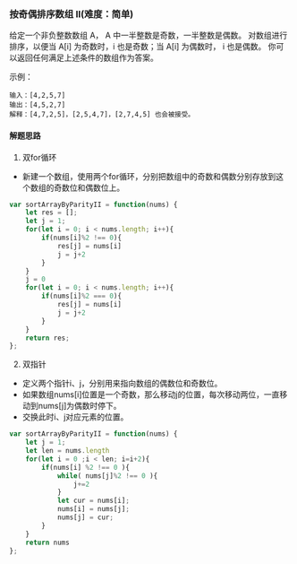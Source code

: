 ### 按奇偶排序数组 II(难度：简单)


给定一个非负整数数组 A， A 中一半整数是奇数，一半整数是偶数。
对数组进行排序，以便当 A[i] 为奇数时，i 也是奇数；当 A[i] 为偶数时， i 也是偶数。
你可以返回任何满足上述条件的数组作为答案。

示例：
```
输入：[4,2,5,7]
输出：[4,5,2,7]
解释：[4,7,2,5]，[2,5,4,7]，[2,7,4,5] 也会被接受。
```
#### 解题思路
1. 双for循环
- 新建一个数组，使用两个for循环，分别把数组中的奇数和偶数分别存放到这个数组的奇数位和偶数位上。
```JavaScript
var sortArrayByParityII = function(nums) {
    let res = [];
    let j = 1;
    for(let i = 0; i < nums.length; i++){
        if(nums[i]%2 !== 0){
            res[j] = nums[i]
            j = j+2
        }
    }
    j = 0
    for(let i = 0; i < nums.length; i++){
        if(nums[i]%2 === 0){
            res[j] = nums[i]
            j = j+2
        }
    }
    return res;
};
```
2. 双指针
- 定义两个指针i、j，分别用来指向数组的偶数位和奇数位。
- 如果数组nums[i]位置是一个奇数，那么移动j的位置，每次移动两位，一直移动到nums[j]为偶数时停下。
- 交换此时i、j对应元素的位置。
```JavaScript
var sortArrayByParityII = function(nums) {
    let j = 1;
    let len = nums.length
    for(let i = 0 ;i < len; i=i+2){
        if(nums[i] %2 !== 0 ){
            while( nums[j]%2 !== 0 ){
                j+=2
            }
            let cur = nums[i];
            nums[i] = nums[j];
            nums[j] = cur;
        }
    }
    return nums
};
```